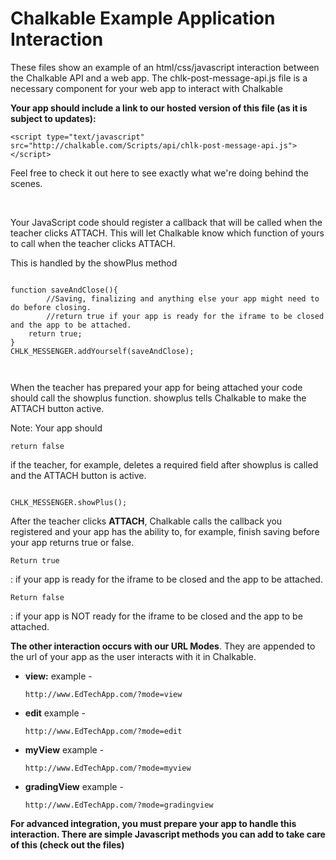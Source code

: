 <h1>Chalkable Example Application Interaction</h1>

<p>These files show an example of an html/css/javascript interaction between the Chalkable API and a web app. The chlk-post-message-api.js file is a necessary component for your web app to interact with Chalkable</p>

<p><b>Your app should include a link to our hosted version of this file (as it is subject to updates):</b></p>
<pre><code>&lt;script type="text/javascript" src="http://chalkable.com/Scripts/api/chlk-post-message-api.js"&gt;&lt;/script&gt;</code></pre>

<p>Feel free to check it out here to see exactly what we're doing behind the scenes. <p>
<br>
<p>Your JavaScript code should register a callback that will be called when the teacher clicks ATTACH. This will let Chalkable know which function of yours to call when the teacher clicks ATTACH.</p>

<p>This is handled by the showPlus method</p>
<pre><code>
function saveAndClose(){
        //Saving, finalizing and anything else your app might need to do before closing.
        //return true if your app is ready for the iframe to be closed and the app to be attached.
    return true;
}
CHLK_MESSENGER.addYourself(saveAndClose);

</code></pre>
<p>When the teacher has prepared your app for being attached your code should call the <span class="monaco">showplus</span> function. <span class="monaco">showplus</span> tells Chalkable to make the ATTACH button active.</li>
<p>Note: Your app should <pre><code>return false</code></pre> if the teacher, for example, deletes a required field after showplus is called and the ATTACH button is active.</p>

<pre><code>
CHLK_MESSENGER.showPlus();
</code></pre>
<p>After the teacher clicks <strong>ATTACH</strong>, Chalkable calls the callback you registered and your app has the ability to, for example, finish saving before your app returns <span class="monaco">true</span> or <span class="monaco">false</span>. </li>
<p><pre><code>Return true</code></pre>: if your app is ready for the iframe to be closed and the app to be attached.</p>
<p><pre><code>Return false</code></pre>: if your app is NOT ready for the iframe to be closed and the app to be attached.</p>
          
<p><b>The other interaction occurs with our URL Modes</b>. They are appended to the url of your app as the user interacts with it in Chalkable.</p>
<ul>
<li><b>view:</b> example - <pre><code>http://www.EdTechApp.com/?mode=view</code></pre></li>
<li><b>edit</b> example - <pre><code>http://www.EdTechApp.com/?mode=edit</code></pre></li>
<li><b>myView</b> example - <pre><code>http://www.EdTechApp.com/?mode=myview</code></pre> </li>
<li><b>gradingView</b> example - <pre><code>http://www.EdTechApp.com/?mode=gradingview</code></pre></li>
</ul>

<b>For advanced integration, you must prepare your app to handle this interaction. There are simple Javascript methods you can add to take care of this (check out the files)</b>